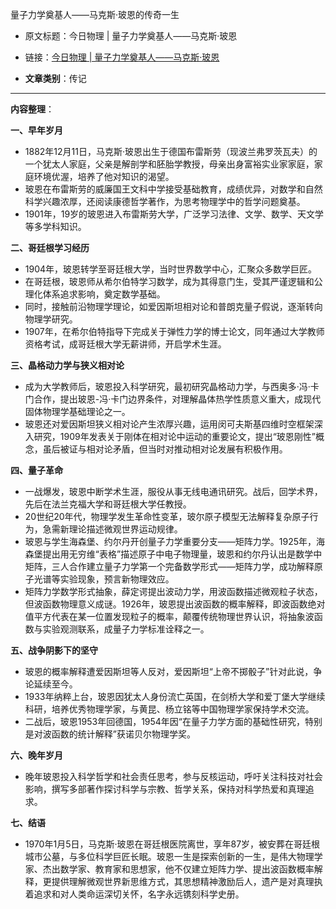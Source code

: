 量子力学奠基人——马克斯·玻恩的传奇一生
- 原文标题：今日物理 | 量子力学奠基人——马克斯·玻恩
- 链接：[今日物理 | 量子力学奠基人——马克斯·玻恩](https://mp.weixin.qq.com/s/KxVqs0NQXWKtis7OJ3sYhw)

- **文章类别**：传记

---

**内容整理**：

**一、早年岁月**
- 1882年12月11日，马克斯·玻恩出生于德国布雷斯劳（现波兰弗罗茨瓦夫）的一个犹太人家庭，父亲是解剖学和胚胎学教授，母亲出身富裕实业家家庭，家庭环境优渥，培养了他对知识的渴望。
- 玻恩在布雷斯劳的威廉国王文科中学接受基础教育，成绩优异，对数学和自然科学兴趣浓厚，还阅读康德哲学著作，为思考物理学中的哲学问题奠基。
- 1901年，19岁的玻恩进入布雷斯劳大学，广泛学习法律、文学、数学、天文学等多学科知识。

**二、哥廷根学习经历**
- 1904年，玻恩转学至哥廷根大学，当时世界数学中心，汇聚众多数学巨匠。
- 在哥廷根，玻恩师从希尔伯特学习数学，成为其得意门生，受其严谨逻辑和公理化体系追求影响，奠定数学基础。
- 同时，接触前沿物理学理论，如爱因斯坦相对论和普朗克量子假说，逐渐转向物理学研究。
- 1907年，在希尔伯特指导下完成关于弹性力学的博士论文，同年通过大学教师资格考试，成哥廷根大学无薪讲师，开启学术生涯。

**三、晶格动力学与狭义相对论**
- 成为大学教师后，玻恩投入科学研究，最初研究晶格动力学，与西奥多·冯·卡门合作，提出玻恩-冯·卡门边界条件，对理解晶体热学性质意义重大，成现代固体物理学基础理论之一。
- 玻恩还对爱因斯坦狭义相对论产生浓厚兴趣，运用闵可夫斯基四维时空框架深入研究，1909年发表关于刚体在相对论中运动的重要论文，提出“玻恩刚性”概念，虽后被证与相对论矛盾，但当时对推动相对论发展有积极作用。

**四、量子革命**
- 一战爆发，玻恩中断学术生涯，服役从事无线电通讯研究。战后，回学术界，先后在法兰克福大学和哥廷根大学任教授。
- 20世纪20年代，物理学发生革命性变革，玻尔原子模型无法解释复杂原子行为，急需新理论描述微观世界运动规律。
- 玻恩与学生海森堡、约尔丹开创量子力学重要分支——矩阵力学。1925年，海森堡提出用无穷维“表格”描述原子中电子物理量，玻恩和约尔丹认出是数学中矩阵，三人合作建立量子力学第一个完备数学形式——矩阵力学，成功解释原子光谱等实验现象，预言新物理效应。
- 矩阵力学数学形式抽象，薛定谔提出波动力学，用波函数描述微观粒子状态，但波函数物理意义成谜。1926年，玻恩提出波函数的概率解释，即波函数绝对值平方代表在某一位置发现粒子的概率，颠覆传统物理世界认识，将抽象波函数与实验观测联系，成量子力学标准诠释之一。

**五、战争阴影下的坚守**
- 玻恩的概率解释遭爱因斯坦等人反对，爱因斯坦“上帝不掷骰子”针对此说，争论延续至今。
- 1933年纳粹上台，玻恩因犹太人身份流亡英国，在剑桥大学和爱丁堡大学继续科研，培养优秀物理学家，与黄昆、杨立铭等中国物理学家保持学术交流。
- 二战后，玻恩1953年回德国，1954年因“在量子力学方面的基础性研究，特别是对波函数的统计解释”获诺贝尔物理学奖。

**六、晚年岁月**
- 晚年玻恩投入科学哲学和社会责任思考，参与反核运动，呼吁关注科技对社会影响，撰写多部著作探讨科学与宗教、哲学关系，保持对科学热爱和真理追求。

**七、结语**
- 1970年1月5日，马克斯·玻恩在哥廷根医院离世，享年87岁，被安葬在哥廷根城市公墓，与多位科学巨匠长眠。玻恩一生是探索创新的一生，是伟大物理学家、杰出数学家、教育家和思想家，他不仅建立矩阵力学、提出波函数概率解释，更提供理解微观世界新思维方式，其思想精神激励后人，遗产是对真理执着追求和对人类命运深切关怀，名字永远镌刻科学史册。
